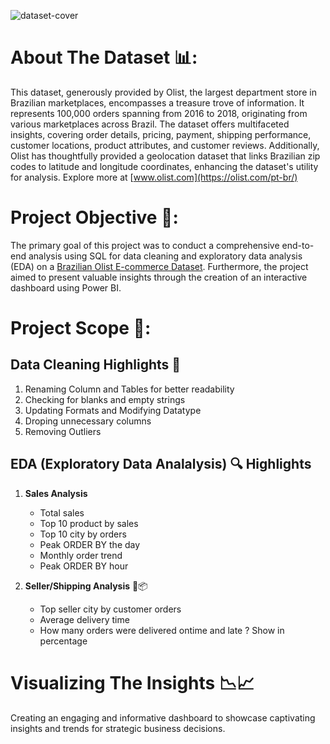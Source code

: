 ![dataset-cover](https://github.com/SRG69/Data-Cleaning-And-EDA/assets/131379055/a7a02be6-3aaf-4a4c-b0ef-f986e87ad78d)
# About The Dataset 📊:

This dataset, generously provided by Olist, the largest department store in Brazilian marketplaces, encompasses a treasure trove of information. It represents 100,000 orders spanning from 2016 to 2018, originating from various marketplaces across Brazil. The dataset offers multifaceted insights, covering order details, pricing, payment, shipping performance, customer locations, product attributes, and customer reviews. Additionally, Olist has thoughtfully provided a geolocation dataset that links Brazilian zip codes to latitude and longitude coordinates, enhancing the dataset's utility for analysis. Explore more at [www.olist.com](https://olist.com/pt-br/)

# Project Objective 🎯:

The primary goal of this project was to conduct a comprehensive end-to-end analysis using SQL for data cleaning and exploratory data analysis (EDA) on a [Brazilian Olist E-commerce Dataset](https://www.kaggle.com/datasets/olistbr/brazilian-ecommerce?datasetId=55151&select=olist_order_items_dataset.csv). Furthermore, the project aimed to present valuable insights through the creation of an interactive dashboard using Power BI.

# Project Scope 🔭:

## Data Cleaning Highlights 🧹
1. Renaming Column and Tables for better readability
2. Checking for blanks and empty strings
3. Updating Formats and Modifying Datatype
4. Droping unnecessary columns
5. Removing Outliers

## EDA (Exploratory Data Analalysis) 🔍 Highlights

1. **Sales Analysis**
   - Total sales
   - Top 10 product by sales
   - Top 10 city by orders
   - Peak ORDER BY the day
   - Monthly order trend
   - Peak ORDER BY hour
  
2. **Seller/Shipping Analysis** 🚚📦
   - Top seller city by customer orders
   - Average delivery time
   - How many orders were delivered ontime and late ? Show in percentage

# Visualizing The Insights 📉📈
Creating an engaging and informative dashboard to showcase captivating insights and trends for strategic business decisions.


 
